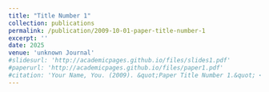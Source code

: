 ```yaml
---
title: "Title Number 1"
collection: publications
permalink: /publication/2009-10-01-paper-title-number-1
excerpt: ''
date: 2025
venue: 'unknown Journal'
#slidesurl: 'http://academicpages.github.io/files/slides1.pdf'
#paperurl: 'http://academicpages.github.io/files/paper1.pdf'
#citation: 'Your Name, You. (2009). &quot;Paper Title Number 1.&quot; <i>Journal 1</i>. 1(1).'
---
```


